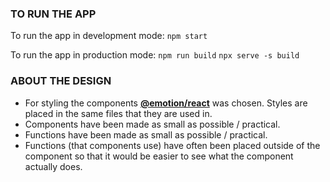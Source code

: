 ### TO RUN THE APP

To run the app in development mode:
`npm start`

To run the app in production mode:
`npm run build`
`npx serve -s build`

### ABOUT THE DESIGN

- For styling the components **[@emotion/react](https://www.npmjs.com/package/@emotion/react)** was chosen. Styles are placed in the same files that they are used in.
- Components have been made as small as possible / practical.
- Functions have been made as small as possible / practical.
- Functions (that components use) have often been placed outside of the component so that it would be easier to see what the component actually does.
